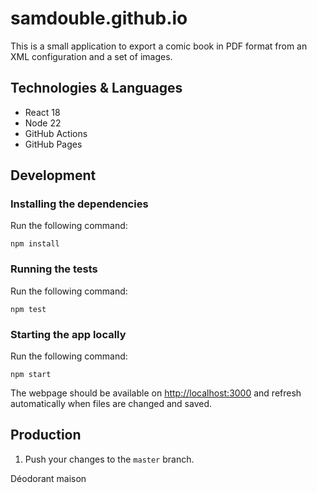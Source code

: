 # samdouble.github.io

This is a small application to export a comic book in PDF format from an XML configuration and a set of images.

## Technologies & Languages

- React 18
- Node 22
- GitHub Actions
- GitHub Pages

## Development

### Installing the dependencies

Run the following command:

```
npm install
```

### Running the tests

Run the following command:

```
npm test
```

### Starting the app locally

Run the following command:

```
npm start
```

The webpage should be available on [http://localhost:3000](http://localhost:3000) and refresh automatically when files are changed and saved.

## Production

1. Push your changes to the `master` branch.

Déodorant maison
